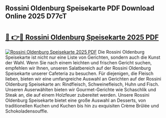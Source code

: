 ## Rossini Oldenburg Speisekarte PDF Download Online 2025 D77cT

# <h2><a href="http://gc9r8kk.nevu.top/?p=Rossini+Oldenburg+Speisekarte">🔗 👉🔴 Rossini Oldenburg Speisekarte 2025 PDF</a></h2>

[![Rossini Oldenburg Speisekarte 2025 PDF](https://i.imgur.com/dBaPXMq.png)](http://gc9r8kk.nevu.top/?p=Rossini+Oldenburg+Speisekarte)
Die Rossini Oldenburg Speisekarte ist nicht nur eine Liste von Gerichten, sondern auch die Kunst der Wahl. Wenn Sie nach einem leichten und frischen Gericht suchen, empfehlen wir Ihnen, unseren Salatbereich auf der Rossini Oldenburg Speisekarte unserer Cafeteria zu besuchen. Für diejenigen, die Fleisch lieben, bieten wir eine umfangreiche Auswahl an Gerichten auf der Rossini Oldenburg Speisekarte an: Rindfleisch, Schweinefleisch, Huhn und Fisch. Unseren Auserwählten bieten wir Gourmet-Gerichte wie Schaschlik und Steak an, die auf einem Holzfeuer zubereitet werden. Unsere Rossini Oldenburg Speisekarte bietet eine große Auswahl an Desserts, von traditionellen Kuchen und Kuchen bis hin zu exquisiten Crème Brûlée und Schokoladensouffle.
